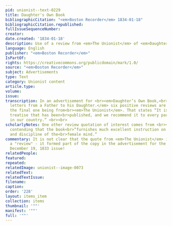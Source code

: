 ```yaml
---
pid: unionist--text-0229
title: Daughter's Own Book
bibliographicCitation: "<em>Boston Recorder</em> 1834-01-18"
bibliographicCitation.republished: 
fullIssueSequenceNumber: 
creator: 
date.created: '1834-01-18'
description: Use of a review from <em>The Unionist</em> of <em>Daughter's Own Book</em>
language: English
publisher: "<em>Boston Recorder</em>"
IsPartOf: 
rights: https://creativecommons.org/publicdomain/mark/1.0/
source: "<em>Boston Recorder</em>"
subject: Advertisements
type: Text
category: Unionist content
article.type: 
volume: 
issue: 
transcription: In an advertisement for <br><em>Daughter’s Own Book,<br>comprising
  letters from a Father to his Daughter.</em> six positive reviews are cited, including
  the final one being from<br><em>The Unionist</em>. That states “It is the most valuable
  treatise that has been<br>published, and we recommend it to every parent and daughter
  in our country.” <br><br>
scholarlyNotes: One other review quotation of interest comes from <br><em>Zion’s Herald</em>,
  contending that the book<br>“furnishes much excellent instruction on the culture
  and discipline of the<br>female mind.”
commentary: It is not clear that the quote from <em>The Unionist</em> is really from
  a "review" - it formed part of the copy in the advertisement for the book in the
  December 19, 1833 issue!
relatedPeople: 
featured: 
repeated: 
relatedImage: unionist--image-0073
relatedText: 
relatedTextIssue: 
filename: 
caption: 
order: '228'
layout: items_item
collection: items
thumbnail: '""'
manifest: '""'
full: '""'
---
```

